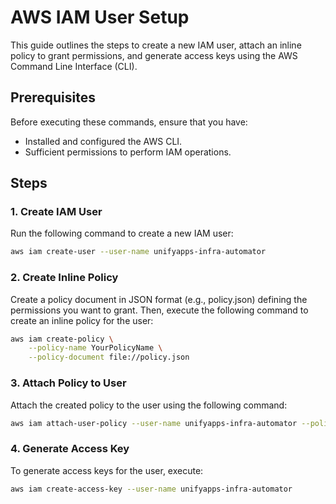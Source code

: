 # AWS IAM User Setup

This guide outlines the steps to create a new IAM user, attach an inline policy to grant permissions, and generate access keys using the AWS Command Line Interface (CLI).

## Prerequisites

Before executing these commands, ensure that you have:

- Installed and configured the AWS CLI.
- Sufficient permissions to perform IAM operations.

## Steps

### 1. Create IAM User

Run the following command to create a new IAM user:

```bash
aws iam create-user --user-name unifyapps-infra-automator
```

### 2. Create Inline Policy

Create a policy document in JSON format (e.g., policy.json) defining the permissions you want to grant. Then, execute the following command to create an inline policy for the user:

```bash
aws iam create-policy \
    --policy-name YourPolicyName \
    --policy-document file://policy.json
```

### 3. Attach Policy to User

Attach the created policy to the user using the following command:

```bash
aws iam attach-user-policy --user-name unifyapps-infra-automator --policy-arn arn:aws:iam::aws:policy/YourManagedPolicyName
```

### 4. Generate Access Key

To generate access keys for the user, execute:

```bash
aws iam create-access-key --user-name unifyapps-infra-automator
```

